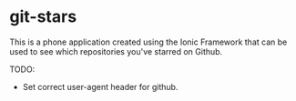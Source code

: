 git-stars
=========

This is a phone application created using the Ionic Framework that can be used to see which repositories you've starred on Github.

TODO:
<ul>
	<li>Set correct user-agent header for github.</li>
</ul>
